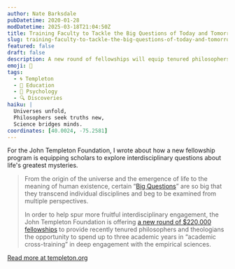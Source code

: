 ```yaml
---
author: Nate Barksdale
pubDatetime: 2020-01-28
modDatetime: 2025-03-18T21:04:50Z
title: Training Faculty to Tackle the Big Questions of Today and Tomorrow
slug: training-faculty-to-tackle-the-big-questions-of-today-and-tomorrow
featured: false
draft: false
description: A new round of fellowships will equip tenured philosophers and theologians to dive deeply into the empirical sciences
emoji: 🧠
tags:
  - 🌀 Templeton
  - 🏫 Education
  - 🧠 Psychology
  - 🔍 Discoveries
haiku: |
  Universes unfold,  
  Philosophers seek truths new,  
  Science bridges minds.
coordinates: [40.0024, -75.2581]
---
```


For the John Templeton Foundation, I wrote about how a new fellowship program is equipping scholars to explore interdisciplinary questions about life's greatest mysteries.

> From the origin of the universe and the emergence of life to the meaning of human existence, certain “[Big Questions](https://www.templeton.org/funding-areas/science-big-questions)” are so big that they transcend individual disciplines and beg to be examined from multiple perspectives.
>
> In order to help spur more fruitful interdisciplinary engagement, the John Templeton Foundation is offering [a new round of $220,000 fellowships](https://www.templeton.org/internal-competiton-fund/academic-cross-training-fellowship-2020) to provide recently tenured philosophers and theologians the opportunity to spend up to three academic years in “academic cross-training” in deep engagement with the empirical sciences.

[Read more at templeton.org](https://www.templeton.org/news/training-faculty-to-tackle-the-big-questions-of-today-and-tomorrow)
